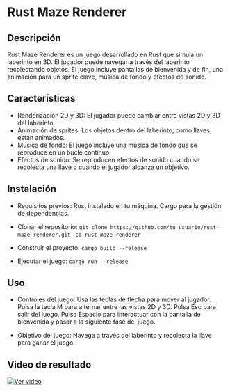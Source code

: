 # Rust Maze Renderer
## Descripción
Rust Maze Renderer es un juego desarrollado en Rust que simula un laberinto en 3D. El jugador puede navegar a través del laberinto recolectando objetos. El juego incluye pantallas de bienvenida y de fin, una animación para un sprite clave, música de fondo y efectos de sonido.

## Características
- Renderización 2D y 3D: El jugador puede cambiar entre vistas 2D y 3D del laberinto.
- Animación de sprites: Los objetos dentro del laberinto, como llaves, están animados.
- Música de fondo: El juego incluye una música de fondo que se reproduce en un bucle continuo.
- Efectos de sonido: Se reproducen efectos de sonido cuando se recolecta una llave o cuando el jugador alcanza un objetivo.

## Instalación
- Requisitos previos:
 Rust instalado en tu máquina.
 Cargo para la gestión de dependencias.

- Clonar el repositorio:
`git clone https://github.com/tu_usuario/rust-maze-renderer.git `
`cd rust-maze-renderer`

- Construir el proyecto:
`cargo build --release`

- Ejecutar el juego:
`cargo run --release`

## Uso
- Controles del juego:
Usa las teclas de flecha para mover al jugador.
Pulsa la tecla M para alternar entre las vistas 2D y 3D.
Pulsa Esc para salir del juego.
Pulsa Espacio para interactuar con la pantalla de bienvenida y pasar a la siguiente fase del juego.

- Objetivo del juego:
Navega a través del laberinto y recolecta la llave para ganar el juego.

## Video de resultado
[![Ver video](https://img.youtube.com/vi/s9_IlKLblx4/0.jpg)](https://youtu.be/s9_IlKLblx4)
